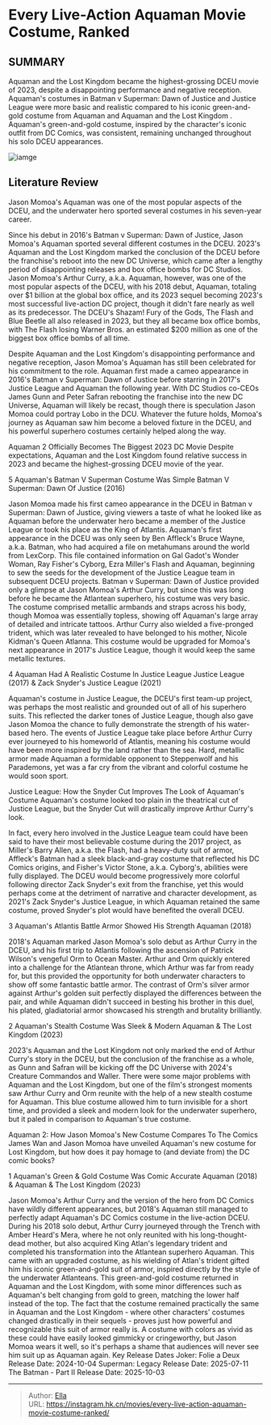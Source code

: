 # Every Live-Action Aquaman Movie Costume, Ranked


## SUMMARY 


Aquaman and the Lost Kingdom
 became the highest-grossing DCEU movie of 2023, despite a disappointing performance and negative reception. 
 Aquaman&#39;s costumes in 
Batman v Superman: Dawn of Justice
 and 
Justice League
 were more basic and realistic compared to his iconic green-and-gold costume from 
Aquaman
 and 
Aquaman and the Lost Kingdom
. 
 Aquaman&#39;s green-and-gold costume, inspired by the character&#39;s iconic outfit from DC Comics, was consistent, remaining unchanged throughout his solo DCEU appearances. 

![iamge](https://static1.srcdn.com/wordpress/wp-content/uploads/2024/01/jason-momoa-s-aquaman-in-2018-and-2023-sequel-aquaman-and-the-lost-kingdom.jpg)

## Literature Review

Jason Momoa&#39;s Aquaman was one of the most popular aspects of the DCEU, and the underwater hero sported several costumes in his seven-year career.




Since his debut in 2016&#39;s Batman v Superman: Dawn of Justice, Jason Momoa&#39;s Aquaman sported several different costumes in the DCEU. 2023&#39;s Aquaman and the Lost Kingdom marked the conclusion of the DCEU before the franchise&#39;s reboot into the new DC Universe, which came after a lengthy period of disappointing releases and box office bombs for DC Studios. Jason Momoa&#39;s Arthur Curry, a.k.a. Aquaman, however, was one of the most popular aspects of the DCEU, with his 2018 debut, Aquaman, totaling over $1 billion at the global box office, and its 2023 sequel becoming 2023&#39;s most successful live-action DC project, though it didn&#39;t fare nearly as well as its predecessor.
The DCEU&#39;s Shazam! Fury of the Gods, The Flash and Blue Beetle all also released in 2023, but they all became box office bombs, with The Flash losing Warner Bros. an estimated $200 million as one of the biggest box office bombs of all time. 

Despite Aquaman and the Lost Kingdom&#39;s disappointing performance and negative reception, Jason Momoa&#39;s Aquaman has still been celebrated for his commitment to the role. Aquaman first made a cameo appearance in 2016&#39;s Batman v Superman: Dawn of Justice before starring in 2017&#39;s Justice League and Aquaman the following year. With DC Studios co-CEOs James Gunn and Peter Safran rebooting the franchise into the new DC Universe, Aquaman will likely be recast, though there is speculation Jason Momoa could portray Lobo in the DCU. Whatever the future holds, Momoa&#39;s journey as Aquaman saw him become a beloved fixture in the DCEU, and his powerful superhero costumes certainly helped along the way.
            
 
 Aquaman 2 Officially Becomes The Biggest 2023 DC Movie 
Despite expectations, Aquaman and the Lost Kingdom found relative success in 2023 and became the highest-grossing DCEU movie of the year.












 








 5  Aquaman&#39;s Batman V Superman Costume Was Simple 
Batman V Superman: Dawn Of Justice (2016)
        

Jason Momoa made his first cameo appearance in the DCEU in Batman v Superman: Dawn of Justice, giving viewers a taste of what he looked like as Aquaman before the underwater hero became a member of the Justice League or took his place as the King of Atlantis. Aquaman&#39;s first appearance in the DCEU was only seen by Ben Affleck&#39;s Bruce Wayne, a.k.a. Batman, who had acquired a file on metahumans around the world from LexCorp. This file contained information on Gal Gadot&#39;s Wonder Woman, Ray Fisher&#39;s Cyborg, Ezra Miller&#39;s Flash and Aquaman, beginning to sew the seeds for the development of the Justice League team in subsequent DCEU projects.
Batman v Superman: Dawn of Justice provided only a glimpse at Jason Momoa&#39;s Arthur Curry, but since this was long before he became the Atlantean superhero, his costume was very basic. The costume comprised metallic armbands and straps across his body, though Momoa was essentially topless, showing off Aquaman&#39;s large array of detailed and intricate tattoos. Arthur Curry also wielded a five-pronged trident, which was later revealed to have belonged to his mother, Nicole Kidman&#39;s Queen Atlanna. This costume would be upgraded for Momoa&#39;s next appearance in 2017&#39;s Justice League, though it would keep the same metallic textures.





 4  Aquaman Had A Realistic Costume In Justice League 
Justice League (2017) &amp; Zack Snyder&#39;s Justice League (2021)


 







Aquaman&#39;s costume in Justice League, the DCEU&#39;s first team-up project, was perhaps the most realistic and grounded out of all of his superhero suits. This reflected the darker tones of Justice League, though also gave Jason Momoa the chance to fully demonstrate the strength of his water-based hero. The events of Justice League take place before Arthur Curry ever journeyed to his homeworld of Atlantis, meaning his costume would have been more inspired by the land rather than the sea. Hard, metallic armor made Aquaman a formidable opponent to Steppenwolf and his Parademons, yet was a far cry from the vibrant and colorful costume he would soon sport.
            
 
 Justice League: How the Snyder Cut Improves The Look of Aquaman&#39;s Costume 
Aquaman&#39;s costume looked too plain in the theatrical cut of Justice League, but the Snyder Cut will drastically improve Arthur Curry&#39;s look.



In fact, every hero involved in the Justice League team could have been said to have their most believable costume during the 2017 project, as Miller&#39;s Barry Allen, a.k.a. the Flash, had a heavy-duty suit of armor, Affleck&#39;s Batman had a sleek black-and-gray costume that reflected his DC Comics origins, and Fisher&#39;s Victor Stone, a.k.a. Cyborg&#39;s, abilities were fully displayed. The DCEU would become progressively more colorful following director Zack Snyder&#39;s exit from the franchise, yet this would perhaps come at the detriment of narrative and character development, as 2021&#39;s Zack Snyder&#39;s Justice League, in which Aquaman retained the same costume, proved Snyder&#39;s plot would have benefited the overall DCEU.





 3  Aquaman&#39;s Atlantis Battle Armor Showed His Strength 
Aquaman (2018)
        

2018&#39;s Aquaman marked Jason Momoa&#39;s solo debut as Arthur Curry in the DCEU, and his first trip to Atlantis following the ascension of Patrick Wilson&#39;s vengeful Orm to Ocean Master. Arthur and Orm quickly entered into a challenge for the Atlantean throne, which Arthur was far from ready for, but this provided the opportunity for both underwater characters to show off some fantastic battle armor. The contrast of Orm&#39;s silver armor against Arthur&#39;s golden suit perfectly displayed the differences between the pair, and while Aquaman didn&#39;t succeed in besting his brother in this duel, his plated, gladiatorial armor showcased his strength and brutality brilliantly.





 2  Aquaman&#39;s Stealth Costume Was Sleek &amp; Modern 
Aquaman &amp; The Lost Kingdom (2023)
        

2023&#39;s Aquaman and the Lost Kingdom not only marked the end of Arthur Curry&#39;s story in the DCEU, but the conclusion of the franchise as a whole, as Gunn and Safran will be kicking off the DC Universe with 2024&#39;s Creature Commandos and Waller. There were some major problems with Aquaman and the Lost Kingdom, but one of the film&#39;s strongest moments saw Arthur Curry and Orm reunite with the help of a new stealth costume for Aquaman. This blue costume allowed him to turn invisible for a short time, and provided a sleek and modern look for the underwater superhero, but it paled in comparison to Aquaman&#39;s true costume.
            
 
 Aquaman 2: How Jason Momoa&#39;s New Costume Compares To The Comics 
James Wan and Jason Momoa have unveiled Aquaman&#39;s new costume for Lost Kingdom, but how does it pay homage to (and deviate from) the DC comic books?








 1  Aquaman&#39;s Green &amp; Gold Costume Was Comic Accurate 
Aquaman (2018) &amp; Aquaman &amp; The Lost Kingdom (2023)


 







Jason Momoa&#39;s Arthur Curry and the version of the hero from DC Comics have wildly different appearances, but 2018&#39;s Aquaman still managed to perfectly adapt Aquaman&#39;s DC Comics costume in the live-action DCEU. During his 2018 solo debut, Arthur Curry journeyed through the Trench with Amber Heard&#39;s Mera, where he not only reunited with his long-thought-dead mother, but also acquired King Atlan&#39;s legendary trident and completed his transformation into the Atlantean superhero Aquaman. This came with an upgraded costume, as his wielding of Atlan&#39;s trident gifted him his iconic green-and-gold suit of armor, inspired directly by the style of the underwater Atlanteans.
This green-and-gold costume returned in Aquaman and the Lost Kingdom, with some minor differences such as Aquaman&#39;s belt changing from gold to green, matching the lower half instead of the top. The fact that the costume remained practically the same in Aquaman and the Lost Kingdom - where other characters&#39; costumes changed drastically in their sequels - proves just how powerful and recognizable this suit of armor really is. A costume with colors as vivid as these could have easily looked gimmicky or cringeworthy, but Jason Momoa wears it well, so it&#39;s perhaps a shame that audiences will never see him suit up as Aquaman​​​​​​​ again.
   Key Release Dates             Joker: Folie a Deux Release Date: 2024-10-04                  Superman: Legacy Release Date: 2025-07-11                  The Batman - Part II Release Date: 2025-10-03      

---

> Author: [Ella](https://instagram.hk.cn/)  
> URL: https://instagram.hk.cn/movies/every-live-action-aquaman-movie-costume-ranked/  

